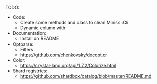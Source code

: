 TODO:

- Code:
  - Create some methods and class to clean Miniss::Cli
  - Dynamic column with
- Documentation:
  - Install on README
- Optparse:
  - Filters
  - https://github.com/chenkovsky/docopt.cr
- Color:
  - https://crystal-lang.org/api/1.7.2/Colorize.html
- Shard registries:
  - https://github.com/shardbox/catalog/blob/master/README.md

